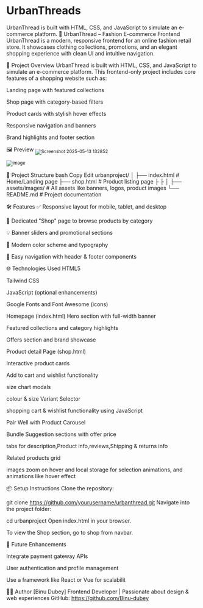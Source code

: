 # UrbanThreads
UrbanThread is built with HTML, CSS, and JavaScript to simulate an e-commerce platform. 
🧵 UrbanThread – Fashion E-commerce Frontend
UrbanThread is a modern, responsive frontend for an online fashion retail store. It showcases clothing collections, promotions, and an elegant shopping experience with clean UI and intuitive navigation.

🚀 Project Overview
UrbanThread is built with HTML, CSS, and JavaScript to simulate an e-commerce platform. This frontend-only project includes core features of a shopping website such as:

Landing page with featured collections

Shop page with category-based filters

Product cards with stylish hover effects

Responsive navigation and banners

Brand highlights and footer section

🖼️ Preview
<sub>![Screenshot 2025-05-13 132852](https://github.com/user-attachments/assets/60df0d47-d935-4c22-98b9-57dde9ad3733)</sub>

<sub>![image](https://github.com/user-attachments/assets/c86d2ec2-b9e9-4587-bfcc-61a989f8d66b)</sub>

📂 Project Structure
bash
Copy
Edit
urbanproject/
│
├── index.html       # Home/Landing page
├── shop.html        # Product listing page
├
├
│ 
├── assets/images/          # All assets like banners, logos, product images
└── README.md        # Project documentation

🛠️ Features
✅ Responsive layout for mobile, tablet, and desktop

🛒 Dedicated "Shop" page to browse products by category

💡 Banner sliders and promotional sections

🎨 Modern color scheme and typography

🧭 Easy navigation with header & footer components

🌐 Technologies Used
HTML5

Tailwind CSS

JavaScript (optional enhancements)

Google Fonts and Font Awesome (icons)


Homepage (index.html)
Hero section with full-width banner

Featured collections and category highlights

Offers section and brand showcase

Product detail Page (shop.html)


Interactive product cards

Add to cart and wishlist functionality

size chart modals

colour & size Variant Selector

shopping cart & wishlist functionality using JavaScript

Pair Well with Product Carousel

Bundle Suggestion sections with offer price

tabs for description,Product info,reviews,Shipping & returns info

Related products grid

images zoom on hover and local storage for selection animations, and animations like hover effect

📦 Setup Instructions
Clone the repository:


git clone https://github.com/yourusername/urbanthread.git
Navigate into the project folder:


cd urbanproject
Open index.html in your browser.

To view the Shop section, go to shop from navbar.

🚧 Future Enhancements

Integrate payment gateway APIs

User authentication and profile management

Use a framework like React or Vue for scalabilit

🧑‍💻 Author
[Binu Dubey]
Frontend Developer | Passionate about design & web experiences
GitHub: https://github.com/Binu-dubey



